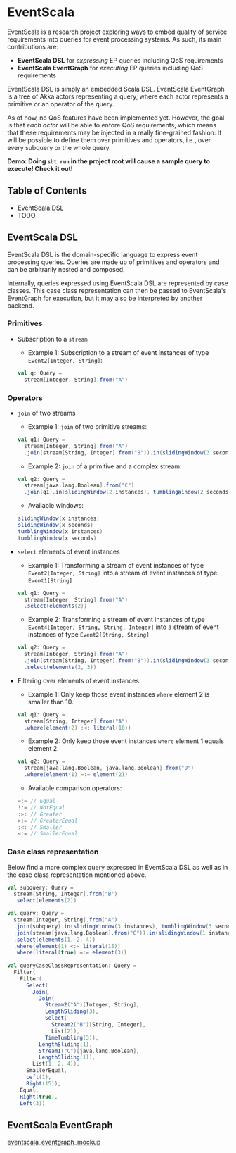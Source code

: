 # EventScala

EventScala is a research project exploring ways to embed quality of service requirements into queries for event processing systems. As such, its main contributions are:

+ **EventScala DSL** for _expressing_ EP queries including QoS requirements
+ **EventScala EventGraph** for _executing_ EP queries including QoS requirements

EventScala DSL is simply an embedded Scala DSL. EventScala EventGraph is a tree of Akka actors representing a query, where each actor represents a primitive or an operator of the query.

As of now, no QoS features have been implemented yet. However, the goal is that _each actor_ will be able to enfore QoS requirements, which means that these requirements may be injected in a really fine-grained fashion: It will be possible to define them over primitives and operators, i.e., over every subquery or the whole query.

**Demo: Doing `sbt run` in the project root will cause a sample query to execute! Check it out!**

## Table of Contents
+ [EventScala DSL](#eventscala-dsl)
+ TODO

## EventScala DSL

EventScala DSL is the domain-specific language to express event processing queries. Queries are made up of primitives and operators and can be arbitrarily nested and composed.

Internally, queries expressed using EventScala DSL are represented by case classes. This case class representation can then be passed to EventScala's EventGraph for execution, but it may also be interpreted by another backend.

### Primitives

+ Subscription to a `stream`

    + Example 1: Subscription to a stream of event instances of type `Event2[Integer, String]`:

    ```scala
    val q: Query =
      stream[Integer, String].from("A")
    ```

### Operators

+ `join` of two streams

    + Example 1: `join` of two primitive streams:

    ```scala
    val q1: Query = 
      stream[Integer, String].from("A")
      .join(stream[String, Integer].from("B")).in(slidingWindow(3 seconds), tumblingWindow(3 instances))
    ```

    + Example 2: `join` of a primitive and a complex stream:

    ```scala
    val q2: Query =
      stream[java.lang.Boolean].from("C")
      .join(q1).in(slidingWindow(2 instances), tumblingWindow(2 seconds))
    ```

    + Available windows:

    ```scala
    slidingWindow(x instances)
    slidingWindow(x seconds)
    tumblingWindow(x instances)
    tumblingWindow(x seconds)
    ```

+ `select` elements of event instances

     + Example 1: Transforming a stream of event instances of type `Event2[Integer, String]` into a stream of event instances of type `Event1[String]`

    ```scala
    val q1: Query =
      stream[Integer, String].from("A")
      .select(elements(2))
    ```

     + Example 2: Transforming a stream of event instances of type `Event4[Integer, String, String, Integer]` into a stream of event instances of type `Event2[String, String]`

    ```scala
    val q2: Query = 
      stream[Integer, String].from("A")
      .join(stream[String, Integer].from("B")).in(slidingWindow(3 seconds), tumblingWindow(3 instances))
      .select(elements(2, 3))
    ```

+ Filtering over elements of event instances

    + Example 1: Only keep those event instances `where` element 2 is smaller than 10.

    ```scala
    val q1: Query =
      stream[String, Integer].from("A")
      .where(element(2) :<: literal(10))
    ```

    + Example 2: Only keep those event instances `where` element 1 equals element 2.

    ```scala
    val q2: Query =
      stream[java.lang.Boolean, java.lang.Boolean].from("D")
      .where(element(1) =:= element(2))
    ```

    + Available comparison operators:
              
    ```scala
    =:= // Equal
    !:= // NotEqual
    :>: // Greater
    >:= // GreaterEqual
    :<: // Smaller
    <:= // SmallerEqual
    ```
              
### Case class representation

Below find a more complex query expressed in EventScala DSL as well as in the case class representation mentioned above.

```scala
val subquery: Query =
  stream[String, Integer].from("B")
  .select(elements(2))

val query: Query =
  stream[Integer, String].from("A")
  .join(subquery).in(slidingWindow(3 instances), tumblingWindow(3 seconds))
  .join(stream[java.lang.Boolean].from("C")).in(slidingWindow(1 instances), slidingWindow(1 instances))
  .select(elements(1, 2, 4))
  .where(element(1) <:= literal(15))
  .where(literal(true) =:= element(3))
       
val queryCaseClassRepresentation: Query =
  Filter(
    Filter(
      Select(
        Join(
          Join(
            Stream2("A")[Integer, String],
            LengthSliding(3),
            Select(
              Stream2("B")[String, Integer],
              List(2)),
            TimeTumbling(3)),
          LengthSliding(1),
          Stream1("C")[java.lang.Boolean],
          LengthSliding(1)),
        List(1, 2, 4)),
      SmallerEqual,
      Left(1),
      Right(15)),
    Equal,
    Right(true),
    Left(3))
```

## EventScala EventGraph

[eventscala_eventgraph_mockup](img/eventscala_eventgraph_mockup.png)
